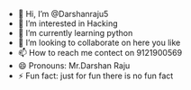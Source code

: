 - 👋 Hi, I’m @Darshanraju5
- 👀 I’m interested in Hacking
- 🌱 I’m currently learning python
- 💞️ I’m looking to collaborate on here you like
- 📫 How to reach me contect on 9121900569
- 😄 Pronouns: Mr.Darshan Raju
- ⚡ Fun fact: just for fun there is no fun fact

<!---
Darshanraju5/Darshanraju5 is a ✨ special ✨ repository because its `README.md` (this file) appears on your GitHub profile.
You can click the Preview link to take a look at your changes.
--->
